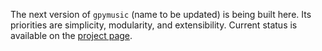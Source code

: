 The next version of `gpymusic` (name to be updated) is being built here. Its
priorities are simplicity, modularity, and extensibility. Current status is
available on the
[project page](https://github.com/christopher-dG/gpymusic/projects/1).
